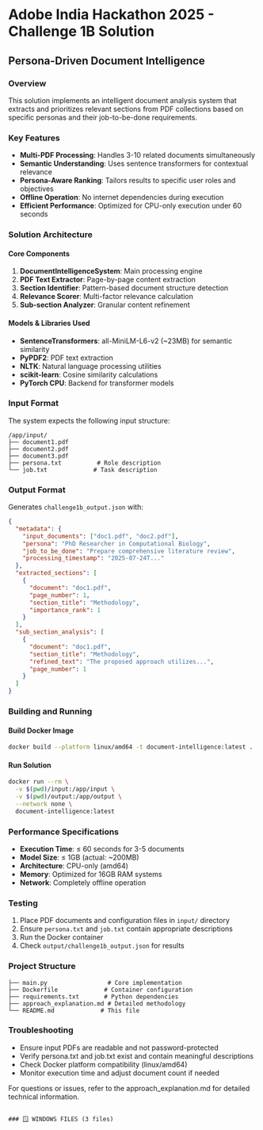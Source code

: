 # Adobe India Hackathon 2025 - Challenge 1B Solution
## Persona-Driven Document Intelligence

### Overview
This solution implements an intelligent document analysis system that extracts and prioritizes relevant sections from PDF collections based on specific personas and their job-to-be-done requirements.

### Key Features
- **Multi-PDF Processing**: Handles 3-10 related documents simultaneously
- **Semantic Understanding**: Uses sentence transformers for contextual relevance
- **Persona-Aware Ranking**: Tailors results to specific user roles and objectives
- **Offline Operation**: No internet dependencies during execution
- **Efficient Performance**: Optimized for CPU-only execution under 60 seconds

### Solution Architecture

#### Core Components
1. **DocumentIntelligenceSystem**: Main processing engine
2. **PDF Text Extractor**: Page-by-page content extraction
3. **Section Identifier**: Pattern-based document structure detection
4. **Relevance Scorer**: Multi-factor relevance calculation
5. **Sub-section Analyzer**: Granular content refinement

#### Models & Libraries Used
- **SentenceTransformers**: all-MiniLM-L6-v2 (~23MB) for semantic similarity
- **PyPDF2**: PDF text extraction
- **NLTK**: Natural language processing utilities
- **scikit-learn**: Cosine similarity calculations
- **PyTorch CPU**: Backend for transformer models

### Input Format
The system expects the following input structure:
```
/app/input/
├── document1.pdf
├── document2.pdf
├── document3.pdf
├── persona.txt          # Role description
└── job.txt             # Task description
```

### Output Format
Generates `challenge1b_output.json` with:
```json
{
  "metadata": {
    "input_documents": ["doc1.pdf", "doc2.pdf"],
    "persona": "PhD Researcher in Computational Biology",
    "job_to_be_done": "Prepare comprehensive literature review",
    "processing_timestamp": "2025-07-24T..."
  },
  "extracted_sections": [
    {
      "document": "doc1.pdf",
      "page_number": 1,
      "section_title": "Methodology",
      "importance_rank": 1
    }
  ],
  "sub_section_analysis": [
    {
      "document": "doc1.pdf",
      "section_title": "Methodology",
      "refined_text": "The proposed approach utilizes...",
      "page_number": 1
    }
  ]
}
```

### Building and Running

#### Build Docker Image
```bash
docker build --platform linux/amd64 -t document-intelligence:latest .
```

#### Run Solution
```bash
docker run --rm \
  -v $(pwd)/input:/app/input \
  -v $(pwd)/output:/app/output \
  --network none \
  document-intelligence:latest
```

### Performance Specifications
- **Execution Time**: ≤ 60 seconds for 3-5 documents
- **Model Size**: ≤ 1GB (actual: ~200MB)
- **Architecture**: CPU-only (amd64)
- **Memory**: Optimized for 16GB RAM systems
- **Network**: Completely offline operation

### Testing
1. Place PDF documents and configuration files in `input/` directory
2. Ensure `persona.txt` and `job.txt` contain appropriate descriptions
3. Run the Docker container
4. Check `output/challenge1b_output.json` for results

### Project Structure
```
├── main.py                 # Core implementation
├── Dockerfile             # Container configuration
├── requirements.txt       # Python dependencies
├── approach_explanation.md # Detailed methodology
└── README.md             # This file
```

### Troubleshooting
- Ensure input PDFs are readable and not password-protected
- Verify persona.txt and job.txt exist and contain meaningful descriptions
- Check Docker platform compatibility (linux/amd64)
- Monitor execution time and adjust document count if needed

For questions or issues, refer to the approach_explanation.md for detailed technical information.
```

### 🪟 WINDOWS FILES (3 files)
